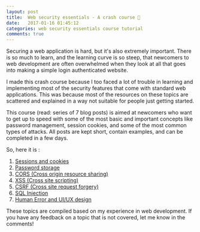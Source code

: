 ```yaml
---
layout: post
title:  Web security essentials - A crash course 🔑
date:   2017-01-16 01:45:12
categories: web security essentials course tutorial
comments: true
---
```


Securing a web application is hard, but it's also extremely important. There is so much to learn, and the learning curve is so steep, that newcomers to web development are often overwhelmed when they look at all that goes into making a simple login authenticated website.

I made this crash course because I too faced a lot of trouble in learning and implementing most of the security features that come with standard web applications. This was because most of the resources on these topics are scattered and explained in a way not suitable for people just getting started.

This course (read: series of 7 blog posts) is aimed at newcomers who want to get up to speed with some of the most basic and important concepts like password management, session cookies, and some of the most common types of attacks. All posts are kept short, contain examples, and can be completed in a few days. 

So, here it is :

1. [Sessions and cookies](/blog/2017/01/08/web-security-session-cookies/)  
1. [Password storage](/blog/2017/01/01/web-security-password-storage/)  
1. [CORS (Cross origin resource sharing)](/blog/2016/12/21/web-security-cors/)  
1. [XSS (Cross site scripting)](/blog/2016/11/24/web-security-xss/)  
1. [CSRF (Cross site request forgery)](/blog/2017/01/14/web-security-cross-site-request-forgery/)  
1. [SQL Injection](/blog/2016/11/24/what-is-sql-injection/)
1. [Human Error and UI/UX design](/blog/2017/01/14/web-security-human-error/)

These topics are compiled based on my experience in web development. If you have any feedback on a topic that is not covered, let me know in the comments!
